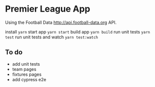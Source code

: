 # Premier League App

Using the Football Data http://api.football-data.org API.

install `yarn`
start app `yarn start`
build app `yarn build`
run unit tests `yarn test`
run unit tests and watch `yarn test:watch`

## To do
- add unit tests
- team pages
- fixtures pages
- add cypress e2e

